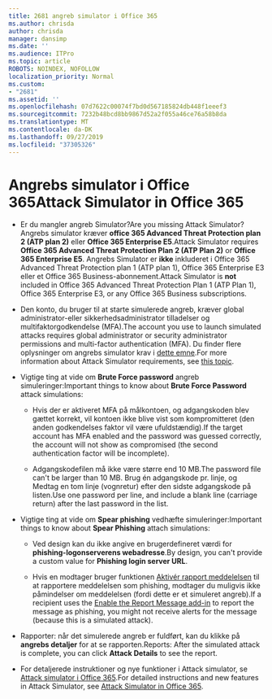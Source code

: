 ```yaml
---
title: 2681 angreb simulator i Office 365
ms.author: chrisda
author: chrisda
manager: dansimp
ms.date: ''
ms.audience: ITPro
ms.topic: article
ROBOTS: NOINDEX, NOFOLLOW
localization_priority: Normal
ms.custom:
- "2681"
ms.assetid: ''
ms.openlocfilehash: 07d7622c00074f7bd0d567185824db448f1eeef3
ms.sourcegitcommit: 7232b48bcd8bb9867d52a2f055a46ce76a58b8da
ms.translationtype: MT
ms.contentlocale: da-DK
ms.lasthandoff: 09/27/2019
ms.locfileid: "37305326"
---
```

# <a name="attack-simulator-in-office-365"></a><span data-ttu-id="062df-102">Angrebs simulator i Office 365</span><span class="sxs-lookup"><span data-stu-id="062df-102">Attack Simulator in Office 365</span></span>

- <span data-ttu-id="062df-103">Er du mangler angreb Simulator?</span><span class="sxs-lookup"><span data-stu-id="062df-103">Are you missing Attack Simulator?</span></span> <span data-ttu-id="062df-104">Angrebs simulator kræver **office 365 Advanced Threat Protection plan 2 (ATP plan 2)** eller **Office 365 Enterprise E5**.</span><span class="sxs-lookup"><span data-stu-id="062df-104">Attack Simulator requires **Office 365 Advanced Threat Protection Plan 2 (ATP Plan 2)** or **Office 365 Enterprise E5**.</span></span> <span data-ttu-id="062df-105">Angrebs Simulator er **ikke** inkluderet i Office 365 Advanced Threat Protection plan 1 (ATP plan 1), Office 365 Enterprise E3 eller et Office 365 Business-abonnement.</span><span class="sxs-lookup"><span data-stu-id="062df-105">Attack Simulator is **not** included in Office 365 Advanced Threat Protection Plan 1 (ATP Plan 1), Office 365 Enterprise E3, or any Office 365 Business subscriptions.</span></span>

- <span data-ttu-id="062df-106">Den konto, du bruger til at starte simulerede angreb, kræver global administrator-eller sikkerhedsadministrator tilladelser og multifaktorgodkendelse (MFA).</span><span class="sxs-lookup"><span data-stu-id="062df-106">The account you use to launch simulated attacks requires global administrator or security administrator permissions and multi-factor authentication (MFA).</span></span> <span data-ttu-id="062df-107">Du finder flere oplysninger om angrebs simulator krav i [dette emne](https://docs.microsoft.com/office365/securitycompliance/attack-simulator#before-you-begin).</span><span class="sxs-lookup"><span data-stu-id="062df-107">For more information about Attack Simulator requirements, see [this topic](https://docs.microsoft.com/office365/securitycompliance/attack-simulator#before-you-begin).</span></span>

- <span data-ttu-id="062df-108">Vigtige ting at vide om **Brute Force password** angreb simuleringer:</span><span class="sxs-lookup"><span data-stu-id="062df-108">Important things to know about **Brute Force Password** attack simulations:</span></span>

  - <span data-ttu-id="062df-109">Hvis der er aktiveret MFA på målkontoen, og adgangskoden blev gættet korrekt, vil kontoen ikke blive vist som kompromitteret (den anden godkendelses faktor vil være ufuldstændig).</span><span class="sxs-lookup"><span data-stu-id="062df-109">If the target account has MFA enabled and the password was guessed correctly, the account will not show as compromised (the second authentication factor will be incomplete).</span></span>

  - <span data-ttu-id="062df-110">Adgangskodefilen må ikke være større end 10 MB.</span><span class="sxs-lookup"><span data-stu-id="062df-110">The password file can't be larger than 10 MB.</span></span> <span data-ttu-id="062df-111">Brug én adgangskode pr. linje, og Medtag en tom linje (vognretur) efter den sidste adgangskode på listen.</span><span class="sxs-lookup"><span data-stu-id="062df-111">Use one password per line, and include a blank line (carriage return) after the last password in the list.</span></span>

- <span data-ttu-id="062df-112">Vigtige ting at vide om **Spear phishing** vedhæfte simuleringer:</span><span class="sxs-lookup"><span data-stu-id="062df-112">Important things to know about **Spear Phishing** attach simulations:</span></span>

  - <span data-ttu-id="062df-113">Ved design kan du ikke angive en brugerdefineret værdi for **phishing-logonserverens webadresse**.</span><span class="sxs-lookup"><span data-stu-id="062df-113">By design, you can't provide a custom value for **Phishing login server URL**.</span></span>

  - <span data-ttu-id="062df-114">Hvis en modtager bruger funktionen [Aktivér rapport meddelelsen](https://docs.microsoft.com/microsoft-365/security/office-365-security/enable-the-report-message-add-in) til at rapportere meddelelsen som phishing, modtager du muligvis ikke påmindelser om meddelelsen (fordi dette er et simuleret angreb).</span><span class="sxs-lookup"><span data-stu-id="062df-114">If a recipient uses the [Enable the Report Message add-in](https://docs.microsoft.com/microsoft-365/security/office-365-security/enable-the-report-message-add-in) to report the message as phishing, you might not receive alerts for the message (because this is a simulated attack).</span></span>

- <span data-ttu-id="062df-115">Rapporter: når det simulerede angreb er fuldført, kan du klikke på **angrebs detaljer** for at se rapporten.</span><span class="sxs-lookup"><span data-stu-id="062df-115">Reports: After the simulated attack is complete, you can click **Attack Details** to see the report.</span></span>

- <span data-ttu-id="062df-116">For detaljerede instruktioner og nye funktioner i Attack simulator, se [Attack simulator i Office 365](https://docs.microsoft.com/microsoft-365/security/office-365-security/attack-simulator).</span><span class="sxs-lookup"><span data-stu-id="062df-116">For detailed instructions and new features in Attack Simulator, see [Attack Simulator in Office 365](https://docs.microsoft.com/microsoft-365/security/office-365-security/attack-simulator).</span></span>
